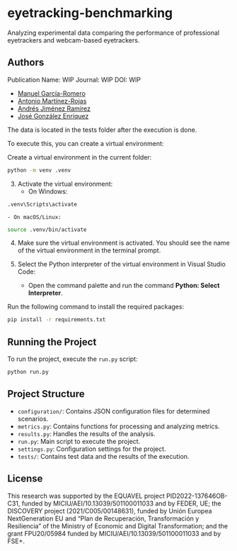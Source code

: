 # eyetracking-benchmarking
Analyzing experimental data comparing the performance of professional eyetrackers and webcam-based eyetrackers.

## Authors
Publication Name: WIP
Journal: WIP
DOI: WIP

- [Manuel García-Romero](https://scholar.google.com/citations?hl=es&user=eu0urvcAAAAJ)
- [Antonio Martínez-Rojas](https://scholar.google.com/citations?user=qhMxtwMAAAAJ&hl=es&oi=ao)
- [Andrés Jiménez Ramírez](https://scholar.google.com/citations?user=qxRi-4gAAAAJ&hl=es&oi=ao)
- [José González Enríquez](https://scholar.google.com/citations?user=uMfdKyEAAAAJ&hl=es&oi=ao)

The data is located in the tests folder after the execution is done.

To execute this, you can create a virtual environment:

Create a virtual environment in the current folder:

```bash
python -m venv .venv
```

3. Activate the virtual environment:
    - On Windows:
        
```bash
.venv\Scripts\activate
```
    - On macOS/Linux:
        
```bash
source .venv/bin/activate
```

4. Make sure the virtual environment is activated. You should see the name of the virtual environment in the terminal prompt.

5. Select the Python interpreter of the virtual environment in Visual Studio Code:
    - Open the command palette and run the command **Python: Select Interpreter**.

Run the following command to install the required packages:

```bash
pip install -r requirements.txt
```

## Running the Project

To run the project, execute the `run.py` script:

```bash
python run.py
```

## Project Structure

- `configuration/`: Contains JSON configuration files for determined scenarios.
- `metrics.py`: Contains functions for processing and analyzing metrics.
- `results.py`: Handles the results of the analysis.
- `run.py`: Main script to execute the project.
- `settings.py`: Configuration settings for the project.
- `tests/`: Contains test data and the results of the execution.

## License

This research was supported by the EQUAVEL project PID2022-137646OB-C31, funded
by MICIU/AEI/10.13039/501100011033 and by FEDER, UE; the DISCOVERY project
(2021/C005/00148631), funded by Unión Europea NextGeneration EU and “Plan de Recuperación,
Transformación y Resiliencia” of the Ministry of Economic and Digital Transformation; and the
grant FPU20/05984 funded by MICIU/AEI/10.13039/501100011033 and by FSE+.
